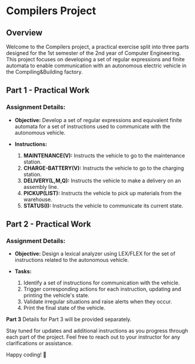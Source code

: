 # Compilers Project

## Overview

Welcome to the Compilers project, a practical exercise split into three parts designed for the 1st semester of the 2nd year of Computer Engineering. This project focuses on developing a set of regular expressions and finite automata to enable communication with an autonomous electric vehicle in the Compiling&Building factory.

## Part 1 - Practical Work
### Assignment Details:

- **Objective:**
  Develop a set of regular expressions and equivalent finite automata for a set of instructions used to communicate with the autonomous vehicle.

- **Instructions:**
  1. **MAINTENANCE(V):** Instructs the vehicle to go to the maintenance station.
  2. **CHARGE-BATTERY(V):** Instructs the vehicle to go to the charging station.
  3. **DELIVERY(L,M,Q):** Instructs the vehicle to make a delivery on an assembly line.
  4. **PICKUP(LIST):** Instructs the vehicle to pick up materials from the warehouse.
  5. **STATUS(I):** Instructs the vehicle to communicate its current state.

## Part 2 - Practical Work
### Assignment Details:

- **Objective:**
  Design a lexical analyzer using LEX/FLEX for the set of instructions related to the autonomous vehicle.

- **Tasks:**
  1. Identify a set of instructions for communication with the vehicle.
  2. Trigger corresponding actions for each instruction, updating and printing the vehicle's state.
  3. Validate irregular situations and raise alerts when they occur.
  4. Print the final state of the vehicle.

**Part 3**
Details for Part 3 will be provided separately.

Stay tuned for updates and additional instructions as you progress through each part of the project. Feel free to reach out to your instructor for any clarifications or assistance.

Happy coding! 🚀



